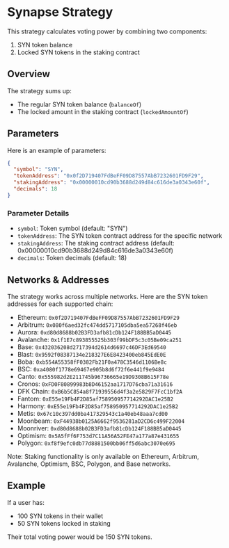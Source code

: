 # Synapse Strategy

This strategy calculates voting power by combining two components:
1. SYN token balance
2. Locked SYN tokens in the staking contract

## Overview

The strategy sums up:
- The regular SYN token balance (`balanceOf`)
- The locked amount in the staking contract (`lockedAmountOf`)

## Parameters

Here is an example of parameters:

```json
{
  "symbol": "SYN",
  "tokenAddress": "0x0f2D719407FdBeFF09D87557AbB7232601FD9F29",
  "stakingAddress": "0x00000010cd90b3688d249d84c616de3a0343e60f",
  "decimals": 18
}
```

### Parameter Details

- `symbol`: Token symbol (default: "SYN")
- `tokenAddress`: The SYN token contract address for the specific network
- `stakingAddress`: The staking contract address (default: 0x00000010cd90b3688d249d84c616de3a0343e60f)
- `decimals`: Token decimals (default: 18)

## Networks & Addresses

The strategy works across multiple networks. Here are the SYN token addresses for each supported chain:

- Ethereum: `0x0f2D719407FdBeFF09D87557AbB7232601FD9F29`
- Arbitrum: `0x080f6aed32fc474dd5717105dba5ea57268f46eb`
- Aurora: `0xd80d8688b02B3FD3afb81cDb124F188BB5aD0445`
- Avalanche: `0x1f1E7c893855525b303f99bDF5c3c05Be09ca251`
- Base: `0x432036208d2717394d2614d6697c46DF3Ed69540`
- Blast: `0x9592f08387134e218327E6E8423400eb845EdE0E`
- Boba: `0xb554A55358fF0382Fb21F0a478C3546d1106Be8c`
- BSC: `0xa4080f1778e69467e905b8d6f72f6e441f9e9484`
- Canto: `0x555982d2E211745b96736665e19D9308B615F78e`
- Cronos: `0xFD0F80899983b8D46152aa1717D76cba71a31616`
- DFK Chain: `0xB6b5C854a8f71939556d4f3a2e5829F7FcC1bf2A`
- Fantom: `0xE55e19Fb4F2D85af758950957714292DAC1e25B2`
- Harmony: `0xE55e19Fb4F2D85af758950957714292DAC1e25B2`
- Metis: `0x67c10c397dd0ba417329543c1a40eb48aaa7cd00`
- Moonbeam: `0xF44938b0125A6662f9536281aD2CD6c499F22004`
- Moonriver: `0xd80d8688b02B3FD3afb81cDb124F188BB5aD0445`
- Optimism: `0x5A5fFf6F753d7C11A56A52FE47a177a87e431655`
- Polygon: `0xf8f9efc0db77d8881500bb06ff5d6abc3070e695`

Note: Staking functionality is only available on Ethereum, Arbitrum, Avalanche, Optimism, BSC, Polygon, and Base networks.

## Example

If a user has:
- 100 SYN tokens in their wallet
- 50 SYN tokens locked in staking

Their total voting power would be 150 SYN tokens.
